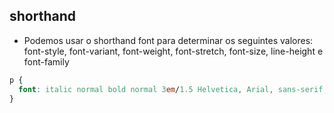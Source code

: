 ## shorthand

* Podemos usar o shorthand font para determinar os seguintes valores: font-style, font-variant, font-weight, font-stretch, font-size, line-height e font-family


```css
p {
  font: italic normal bold normal 3em/1.5 Helvetica, Arial, sans-serif;
}
```